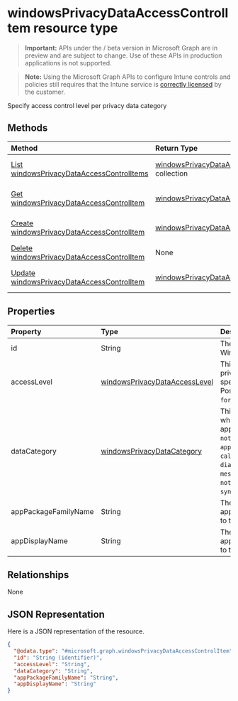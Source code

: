 ﻿# windowsPrivacyDataAccessControlItem resource type

> **Important:** APIs under the / beta version in Microsoft Graph are in preview and are subject to change. Use of these APIs in production applications is not supported.

> **Note:** Using the Microsoft Graph APIs to configure Intune controls and policies still requires that the Intune service is [correctly licensed](https://go.microsoft.com/fwlink/?linkid=839381) by the customer.

Specify access control level per privacy data category
## Methods
|Method|Return Type|Description|
|:---|:---|:---|
|[List windowsPrivacyDataAccessControlItems](../api/intune_deviceconfig_windowsprivacydataaccesscontrolitem_list.md)|[windowsPrivacyDataAccessControlItem](../resources/intune_deviceconfig_windowsprivacydataaccesscontrolitem.md) collection|List properties and relationships of the [windowsPrivacyDataAccessControlItem](../resources/intune_deviceconfig_windowsprivacydataaccesscontrolitem.md) objects.|
|[Get windowsPrivacyDataAccessControlItem](../api/intune_deviceconfig_windowsprivacydataaccesscontrolitem_get.md)|[windowsPrivacyDataAccessControlItem](../resources/intune_deviceconfig_windowsprivacydataaccesscontrolitem.md)|Read properties and relationships of the [windowsPrivacyDataAccessControlItem](../resources/intune_deviceconfig_windowsprivacydataaccesscontrolitem.md) object.|
|[Create windowsPrivacyDataAccessControlItem](../api/intune_deviceconfig_windowsprivacydataaccesscontrolitem_create.md)|[windowsPrivacyDataAccessControlItem](../resources/intune_deviceconfig_windowsprivacydataaccesscontrolitem.md)|Create a new [windowsPrivacyDataAccessControlItem](../resources/intune_deviceconfig_windowsprivacydataaccesscontrolitem.md) object.|
|[Delete windowsPrivacyDataAccessControlItem](../api/intune_deviceconfig_windowsprivacydataaccesscontrolitem_delete.md)|None|Deletes a [windowsPrivacyDataAccessControlItem](../resources/intune_deviceconfig_windowsprivacydataaccesscontrolitem.md).|
|[Update windowsPrivacyDataAccessControlItem](../api/intune_deviceconfig_windowsprivacydataaccesscontrolitem_update.md)|[windowsPrivacyDataAccessControlItem](../resources/intune_deviceconfig_windowsprivacydataaccesscontrolitem.md)|Update the properties of a [windowsPrivacyDataAccessControlItem](../resources/intune_deviceconfig_windowsprivacydataaccesscontrolitem.md) object.|

## Properties
|Property|Type|Description|
|:---|:---|:---|
|id|String|The key of WindowsPrivacyDataAccessControlItem.|
|accessLevel|[windowsPrivacyDataAccessLevel](../resources/intune_deviceconfig_windowsprivacydataaccesslevel.md)|This indicates an access level for the privacy data category to which the specified application will be given to. Possible values are: `notConfigured`, `forceAllow`, `forceDeny`, `userInControl`.|
|dataCategory|[windowsPrivacyDataCategory](../resources/intune_deviceconfig_windowsprivacydatacategory.md)|This indicates a privacy data category to which the specific access control will apply. Possible values are: `notConfigured`, `accountInfo`, `appsRunInBackground`, `calendar`, `callHistory`, `camera`, `contacts`, `diagnosticsInfo`, `email`, `location`, `messaging`, `microphone`, `motion`, `notifications`, `phone`, `radios`, `tasks`, `syncWithDevices`, `trustedDevices`.|
|appPackageFamilyName|String|The Package Family Name of a Windows app. When set, the access level applies to the specified application.|
|appDisplayName|String|The Package Family Name of a Windows app. When set, the access level applies to the specified application.|

## Relationships
None
## JSON Representation
Here is a JSON representation of the resource.
<!-- {
  "blockType": "resource",
  "keyProperty": "id",
  "@odata.type": "microsoft.graph.windowsPrivacyDataAccessControlItem"
}
-->
``` json
{
  "@odata.type": "#microsoft.graph.windowsPrivacyDataAccessControlItem",
  "id": "String (identifier)",
  "accessLevel": "String",
  "dataCategory": "String",
  "appPackageFamilyName": "String",
  "appDisplayName": "String"
}
```





